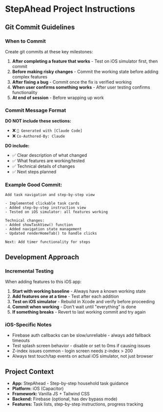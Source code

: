 # StepAhead Project Instructions

## Git Commit Guidelines

### When to Commit
Create git commits at these key milestones:
1. **After completing a feature that works** - Test on iOS simulator first, then commit
2. **Before making risky changes** - Commit the working state before adding complex features
3. **After fixing a bug** - Commit once the fix is verified working
4. **When user confirms something works** - After user testing confirms functionality
5. **At end of session** - Before wrapping up work

### Commit Message Format
**DO NOT include these sections:**
- ❌ `🤖 Generated with [Claude Code]`
- ❌ `Co-Authored-By: Claude`

**DO include:**
- ✅ Clear description of what changed
- ✅ What features are working/tested
- ✅ Technical details of changes
- ✅ Next steps planned

### Example Good Commit:
```
Add task navigation and step-by-step view

- Implemented clickable task cards
- Added step-by-step instruction view
- Tested on iOS simulator: all features working

Technical changes:
- Added showTaskView() function
- Added navigation state management
- Updated renderHomeTab() to handle clicks

Next: Add timer functionality for steps
```

## Development Approach

### Incremental Testing
When adding features to this iOS app:
1. **Start with working baseline** - Always have a known working state
2. **Add features one at a time** - Test after each addition
3. **Test on iOS simulator** - Rebuild in Xcode and verify before proceeding
4. **Commit when working** - Don't wait until "everything" is done
5. **If something breaks** - Revert to last working commit and try again

### iOS-Specific Notes
- Firebase auth callbacks can be slow/unreliable - always add fallback timeouts
- Test splash screen behavior - disable or set to 0ms if causing issues
- Z-index issues common - login screen needs z-index > 200
- Always test touch/tap events on actual iOS simulator, not just browser

## Project Context
- **App:** StepAhead - Step-by-step household task guidance
- **Platform:** iOS (Capacitor)
- **Framework:** Vanilla JS + Tailwind CSS
- **Backend:** Firebase (optional, has dev bypass mode)
- **Features:** Task lists, step-by-step instructions, progress tracking
